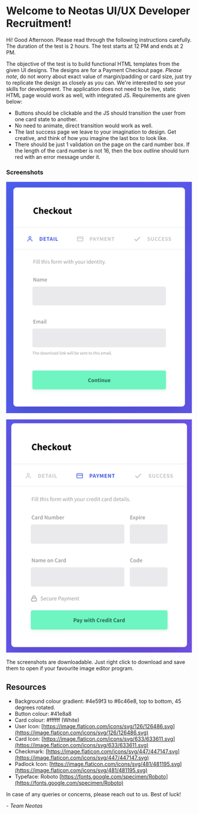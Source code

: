 # Welcome to Neotas UI/UX Developer Recruitment!

Hi! Good Afternoon. Please read through the following instructions carefully. The duration of the test is 2 hours. The test starts at 12 PM and ends at 2 PM.

The objective of the test is to build functional HTML templates from the given UI designs. The designs are for a Payment Checkout page. *Please note*, do not worry about exact value of margin/padding or card size, just try to replicate the design as closely as you can. We're interested to see your skills for development. The application does not need to be live, static HTML page would work as well, with integrated JS. Requirements are given below: 
-	Buttons should be clickable and the JS should transition the user from one card state to another. 
-	No need to animate, direct transition would work as well. 
-	The last success page we leave to your imagination to design. Get creative, and think of how you imagine the last box to look like.
-	There should be just 1 validation on the page on the card number box. If the length of the card number is not 16, then the box outline should turn red with an error message under it.

### Screenshots

![Screenshot 1](https://github.com/Neotas/UI-UX-Recruitment/raw/master/screen1.png)

![Screenshot 2](https://github.com/Neotas/UI-UX-Recruitment/raw/master/screen2.png)

The screenshots are downloadable. Just right click to download and save them to open if your favourite image editor program.

## Resources

- Background colour gradient: #4e59f3 to #6c46e8, top to bottom, 45 degrees rotated.
- Button colour: #41e8a8
- Card colour: #ffffff (White)
- User Icon: [https://image.flaticon.com/icons/svg/126/126486.svg](https://image.flaticon.com/icons/svg/126/126486.svg)
- Card Icon: [https://image.flaticon.com/icons/svg/633/633611.svg](https://image.flaticon.com/icons/svg/633/633611.svg)
- Checkmark: [https://image.flaticon.com/icons/svg/447/447147.svg](https://image.flaticon.com/icons/svg/447/447147.svg)
- Padlock Icon: [https://image.flaticon.com/icons/svg/481/481195.svg](https://image.flaticon.com/icons/svg/481/481195.svg)
- Typeface: Roboto [https://fonts.google.com/specimen/Roboto](https://fonts.google.com/specimen/Roboto)
 
In case of any queries or concerns, please reach out to us. Best of luck!

_- Team Neotas_
